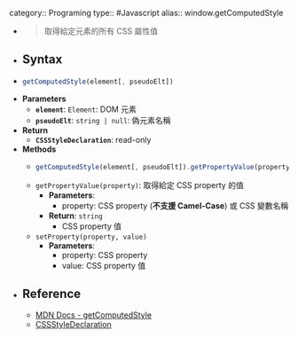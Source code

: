 category:: Programing
type:: #Javascript
alias:: window.getComputedStyle

- > 取得給定元素的所有 CSS 屬性值
- ## Syntax
- ```javascript
  getComputedStyle(element[, pseudoElt])
  ```
- **Parameters**
	- **`element`**: `Element`: DOM 元素
	- **`pseudoElt`**: `string | null`: 偽元素名稱
- **Return**
	- **`CSSStyleDeclaration`**: read-only
- **Methods**
	- ```javascript
	  getComputedStyle(element[, pseudoElt]).getPropertyValue(property)
	  ```
	- `getPropertyValue(property)`: 取得給定 CSS  property 的值
		- **Parameters**:
			- property: CSS  property (**不支援 Camel-Case**) 或 CSS 變數名稱
		- **Return**: `string`
			- CSS  property 值
	- `setProperty(property, value)`
		- **Parameters**:
			- property: CSS  property
			- value: CSS  property 值
- ## Reference
	- [MDN Docs - getComputedStyle](https://developer.mozilla.org/zh-TW/docs/Web/API/Window/getComputedStyle)
	- [CSSStyleDeclaration](https://developer.mozilla.org/en-US/docs/Web/API/CSSStyleDeclaration)